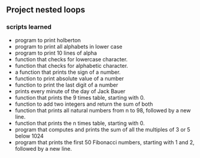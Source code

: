 ## Project nested loops
### scripts learned
* program to print holberton
* program to print all alphabets in lower case
* program to print 10 lines of alpha
* function that checks for lowercase character.
* function that checks for alphabetic character.
*  a function that prints the sign of a number.
* function to print absolute value of a number
* function to print the last digit of a number
* prints every minute of the day of Jack Bauer
* function that prints the 9 times table, starting with 0.
* function to add two integers and return the sum of both
* function that prints all natural numbers from n to 98, followed by a new line.
* function that prints the n times table, starting with 0.
* program that computes and prints the sum of all the multiples of 3 or 5 below 1024
* program that prints the first 50 Fibonacci numbers, starting with 1 and 2, followed by a new line.


